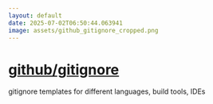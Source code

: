 ```yaml
---
layout: default
date: 2025-07-02T06:50:44.063941
image: assets/github_gitignore_cropped.png
---
```


# [github/gitignore](https://github.com/github/gitignore)

gitignore templates for different languages, build tools, IDEs
